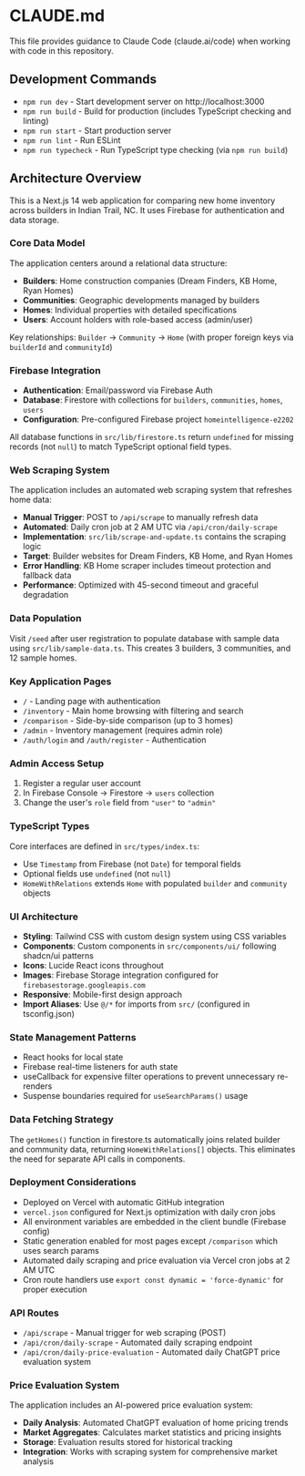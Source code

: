 # CLAUDE.md

This file provides guidance to Claude Code (claude.ai/code) when working with code in this repository.

## Development Commands

- `npm run dev` - Start development server on http://localhost:3000
- `npm run build` - Build for production (includes TypeScript checking and linting)
- `npm run start` - Start production server
- `npm run lint` - Run ESLint
- `npm run typecheck` - Run TypeScript type checking (via `npm run build`)

## Architecture Overview

This is a Next.js 14 web application for comparing new home inventory across builders in Indian Trail, NC. It uses Firebase for authentication and data storage.

### Core Data Model

The application centers around a relational data structure:

- **Builders**: Home construction companies (Dream Finders, KB Home, Ryan Homes)
- **Communities**: Geographic developments managed by builders
- **Homes**: Individual properties with detailed specifications
- **Users**: Account holders with role-based access (admin/user)

Key relationships: `Builder` → `Community` → `Home` (with proper foreign keys via `builderId` and `communityId`)

### Firebase Integration

- **Authentication**: Email/password via Firebase Auth
- **Database**: Firestore with collections for `builders`, `communities`, `homes`, `users`
- **Configuration**: Pre-configured Firebase project `homeintelligence-e2202`

All database functions in `src/lib/firestore.ts` return `undefined` for missing records (not `null`) to match TypeScript optional field types.

### Web Scraping System

The application includes an automated web scraping system that refreshes home data:

- **Manual Trigger**: POST to `/api/scrape` to manually refresh data
- **Automated**: Daily cron job at 2 AM UTC via `/api/cron/daily-scrape`
- **Implementation**: `src/lib/scrape-and-update.ts` contains the scraping logic
- **Target**: Builder websites for Dream Finders, KB Home, and Ryan Homes
- **Error Handling**: KB Home scraper includes timeout protection and fallback data
- **Performance**: Optimized with 45-second timeout and graceful degradation

### Data Population

Visit `/seed` after user registration to populate database with sample data using `src/lib/sample-data.ts`. This creates 3 builders, 3 communities, and 12 sample homes.

### Key Application Pages

- `/` - Landing page with authentication
- `/inventory` - Main home browsing with filtering and search
- `/comparison` - Side-by-side comparison (up to 3 homes) 
- `/admin` - Inventory management (requires admin role)
- `/auth/login` and `/auth/register` - Authentication

### Admin Access Setup

1. Register a regular user account
2. In Firebase Console → Firestore → `users` collection
3. Change the user's `role` field from `"user"` to `"admin"`

### TypeScript Types

Core interfaces are defined in `src/types/index.ts`:
- Use `Timestamp` from Firebase (not `Date`) for temporal fields
- Optional fields use `undefined` (not `null`)
- `HomeWithRelations` extends `Home` with populated `builder` and `community` objects

### UI Architecture

- **Styling**: Tailwind CSS with custom design system using CSS variables
- **Components**: Custom components in `src/components/ui/` following shadcn/ui patterns
- **Icons**: Lucide React icons throughout
- **Images**: Firebase Storage integration configured for `firebasestorage.googleapis.com`
- **Responsive**: Mobile-first design approach
- **Import Aliases**: Use `@/*` for imports from `src/` (configured in tsconfig.json)

### State Management Patterns

- React hooks for local state
- Firebase real-time listeners for auth state
- useCallback for expensive filter operations to prevent unnecessary re-renders
- Suspense boundaries required for `useSearchParams()` usage

### Data Fetching Strategy

The `getHomes()` function in firestore.ts automatically joins related builder and community data, returning `HomeWithRelations[]` objects. This eliminates the need for separate API calls in components.

### Deployment Considerations

- Deployed on Vercel with automatic GitHub integration
- `vercel.json` configured for Next.js optimization with daily cron jobs
- All environment variables are embedded in the client bundle (Firebase config)
- Static generation enabled for most pages except `/comparison` which uses search params
- Automated daily scraping and price evaluation via Vercel cron jobs at 2 AM UTC
- Cron route handlers use `export const dynamic = 'force-dynamic'` for proper execution

### API Routes

- `/api/scrape` - Manual trigger for web scraping (POST)
- `/api/cron/daily-scrape` - Automated daily scraping endpoint
- `/api/cron/daily-price-evaluation` - Automated daily ChatGPT price evaluation system

### Price Evaluation System

The application includes an AI-powered price evaluation system:

- **Daily Analysis**: Automated ChatGPT evaluation of home pricing trends
- **Market Aggregates**: Calculates market statistics and pricing insights
- **Storage**: Evaluation results stored for historical tracking
- **Integration**: Works with scraping system for comprehensive market analysis